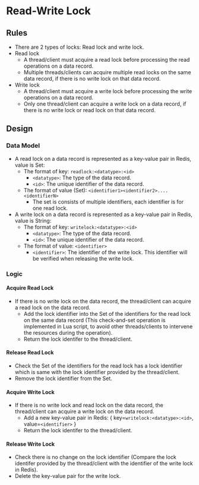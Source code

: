 # Read-Write Lock

## Rules
- There are 2 types of locks: Read lock and write lock.
- Read lock
   - A thread/client must acquire a read lock before processing the read operations on a data record.
   - Multiple threads/clients can acquire multiple read locks on the same data record, if there is no write lock on that data record.
- Write lock
   - A thread/client must acquire a write lock before processing the write operations on a data record.
   - Only one thread/client can acquire a write lock on a data record, if there is no write lock or read lock on that data record.

## Design
### Data Model
- A read lock on a data record is represented as a key-value pair in Redis, value is Set:
   - The format of key: `readlock:<datatype>:<id>`
      - `<datatype>`: The type of the data record.
      - `<id>`: The unique identifier of the data record.
   - The format of value (Set): `<identifier1><identifier2>....<identifierN>`
      - The set is consists of multiple identifiers, each identifier is for one read lock.
- A write lock on a data record is represented as a key-value pair in Redis, value is String:
   - The format of key: `writelock:<datatype>:<id>`
      - `<datatype>`: The type of the data record.
      - `<id>`: The unique identifier of the data record.
   - The format of value: `<identifier>`
      - `<identifier>`: The identifier of the write lock. This identifier will be verified when releasing the write lock.

### Logic
#### Acquire Read Lock
- If there is no write lock on the data record, the thread/client can acquire a read lock on the data record.
   - Add the lock identifier into the Set of the identifiers for the read lock on the same data record (This check-and-set operation is implemented in Lua script, to avoid other threads/clients to intervene the resources during the operation).
   - Return the lock identifer to the thread/client.
   
#### Release Read Lock
- Check the Set of the identifiers for the read lock has a lock identifier which is same with the lock identifier provided by the thread/client.
- Remove the lock identifier from the Set.

#### Acquire Write Lock
- If there is no write lock and read lock on the data record, the thread/client can acquire a write lock on the data record.
   - Add a new key-value pair in Redis: { key=`writelock:<datatype>:<id>`, value=`<identifier>` }
   - Return the lock identifer to the thread/client.
   
#### Release Write Lock
- Check there is no change on the lock identifier (Compare the lock identifer provided by the thread/client with the identifier of the write lock in Redis).
- Delete the key-value pair for the write lock.
